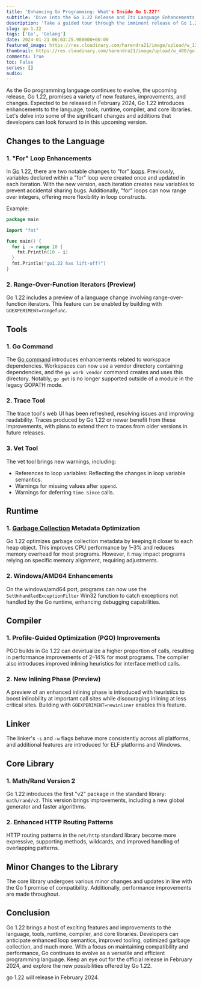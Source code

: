 ```yaml
---
title: 'Enhancing Go Programming: What's Inside Go 1.22?'
subtitle: 'Dive into the Go 1.22 Release and Its Language Enhancements'
description: 'Take a guided tour through the imminent release of Go 1.22, uncovering the language's new capabilities and improvements that promise to shape the future of Go programming.'
slug: go-1.22
tags: ['Go', 'Golang']
date: 2024-01-21 06:03:25.986000+00:00
featured_image: https://res.cloudinary.com/harendra21/image/upload/w_1200/golangwithexample/Go_1.22_algbxq.png
thumbnail: https://res.cloudinary.com/harendra21/image/upload/w_400/golangwithexample/Go_1.22_algbxq.png
comments: True
toc: False
series: []
audio: 
---
```

As the Go programming language continues to evolve, the upcoming release, Go 1.22, promises a variety of new features, improvements, and changes. Expected to be released in February 2024, Go 1.22 introduces enhancements to the language, tools, runtime, compiler, and core libraries. Let's delve into some of the significant changes and additions that developers can look forward to in this upcoming version.

## Changes to the Language

### 1. "For" Loop Enhancements

In [Go](https://go.dev/) 1.22, there are two notable changes to "for" [loops](https://golang.withcodeexample.com/blog/golang-for-loop/). Previously, variables declared within a "for" loop were created once and updated in each iteration. With the new version, each iteration creates new variables to prevent accidental sharing bugs. Additionally, "for" loops can now range over integers, offering more flexibility in loop constructs.

Example:

```go
package main

import "fmt"

func main() {
  for i := range 10 {
    fmt.Println(10 - i)
  }
  fmt.Println("go1.22 has lift-off!")
}
```

### 2. Range-Over-Function Iterators (Preview)

Go 1.22 includes a preview of a language change involving range-over-function iterators. This feature can be enabled by building with `GOEXPERIMENT=rangefunc`.

## Tools

### 1. Go Command

The [Go command](https://pkg.go.dev/cmd/go) introduces enhancements related to workspace dependencies. Workspaces can now use a vendor directory containing dependencies, and the `go work vendor` command creates and uses this directory. Notably, `go get` is no longer supported outside of a module in the legacy GOPATH mode.

### 2. Trace Tool

The trace tool's web UI has been refreshed, resolving issues and improving readability. Traces produced by Go 1.22 or newer benefit from these improvements, with plans to extend them to traces from older versions in future releases.

### 3. Vet Tool

The vet tool brings new warnings, including:

- References to loop variables: Reflecting the changes in loop variable semantics.
- Warnings for missing values after `append`.
- Warnings for deferring `time.Since` calls.

## Runtime

### 1. [Garbage Collection](https://golang.withcodeexample.com/blog/golang-garbage-collection-memory-mastery/) Metadata Optimization

Go 1.22 optimizes garbage collection metadata by keeping it closer to each heap object. This improves CPU performance by 1–3% and reduces memory overhead for most programs. However, it may impact programs relying on specific memory alignment, requiring adjustments.

### 2. Windows/AMD64 Enhancements

On the windows/amd64 port, programs can now use the `SetUnhandledExceptionFilter` Win32 function to catch exceptions not handled by the Go runtime, enhancing debugging capabilities.

## Compiler

### 1. Profile-Guided Optimization (PGO) Improvements

PGO builds in Go 1.22 can devirtualize a higher proportion of calls, resulting in performance improvements of 2–14% for most programs. The compiler also introduces improved inlining heuristics for interface method calls.

### 2. New Inlining Phase (Preview)

A preview of an enhanced inlining phase is introduced with heuristics to boost inlinability at important call sites while discouraging inlining at less critical sites. Building with `GOEXPERIMENT=newinliner` enables this feature.

## Linker

The linker's `-s` and `-w` flags behave more consistently across all platforms, and additional features are introduced for ELF platforms and Windows.

## Core Library

### 1. Math/Rand Version 2

Go 1.22 introduces the first "v2" package in the standard library: `math/rand/v2`. This version brings improvements, including a new global generator and faster algorithms.

### 2. Enhanced HTTP Routing Patterns

HTTP routing patterns in the `net/http` standard library become more expressive, supporting methods, wildcards, and improved handling of overlapping patterns.

## Minor Changes to the Library

The core library undergoes various minor changes and updates in line with the Go 1 promise of compatibility. Additionally, performance improvements are made throughout.

## Conclusion

Go 1.22 brings a host of exciting features and improvements to the language, tools, runtime, compiler, and core libraries. Developers can anticipate enhanced loop semantics, improved tooling, optimized garbage collection, and much more. With a focus on maintaining compatibility and performance, Go continues to evolve as a versatile and efficient programming language. Keep an eye out for the official release in February 2024, and explore the new possibilities offered by Go 1.22.

go 1.22 will release in February 2024.